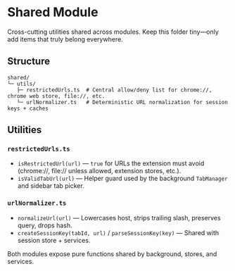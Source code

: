 # Shared Module

Cross-cutting utilities shared across modules. Keep this folder tiny—only add items that truly belong everywhere.

## Structure

```
shared/
└─ utils/
   ├─ restrictedUrls.ts  # Central allow/deny list for chrome://, chrome web store, file://, etc.
   └─ urlNormalizer.ts   # Deterministic URL normalization for session keys + caches
```

## Utilities

### `restrictedUrls.ts`

- `isRestrictedUrl(url)` — `true` for URLs the extension must avoid (chrome://, file:// unless allowed, extension stores, etc.).
- `isValidTabUrl(url)` — Helper guard used by the background `TabManager` and sidebar tab picker.

### `urlNormalizer.ts`

- `normalizeUrl(url)` — Lowercases host, strips trailing slash, preserves query, drops hash.
- `createSessionKey(tabId, url)` / `parseSessionKey(key)` — Shared with session store + services.

Both modules expose pure functions shared by background, stores, and services.
